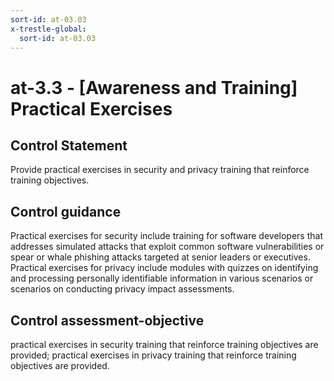 ```yaml
---
sort-id: at-03.03
x-trestle-global:
  sort-id: at-03.03
---
```


# at-3.3 - \[Awareness and Training\] Practical Exercises

## Control Statement

Provide practical exercises in security and privacy training that reinforce training objectives.

## Control guidance

Practical exercises for security include training for software developers that addresses simulated attacks that exploit common software vulnerabilities or spear or whale phishing attacks targeted at senior leaders or executives. Practical exercises for privacy include modules with quizzes on identifying and processing personally identifiable information in various scenarios or scenarios on conducting privacy impact assessments.

## Control assessment-objective

practical exercises in security training that reinforce training objectives are provided;
practical exercises in privacy training that reinforce training objectives are provided.
